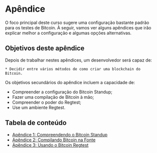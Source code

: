 # Apêndice

O foco principal deste curso sugere uma configuração bastante padrão para os testes de Bitcoin. À seguir, vamos ver alguns apêndices que irão explicar melhor a configuração e algumas opções alternativas.

## Objetivos deste apêndice

Depois de trabalhar nestes apêndices, um desenvolvedor será capaz de:

    * Decidir entre vários métodos de como criar uma blockchain do Bitcoin.
   
Os objetivos secundários do apêndice incluem a capacidade de:

   * Compreender a configuração do Bitcoin Standup;
   * Fazer uma compilação de Bitcoin à mão;
   * Compreender o poder do Regtest;
   * Use um ambiente Regtest.
   
## Tabela de conteúdo

   * [Apêndice 1: Compreendendo o Bitcoin Standup](A1_0_Understanding_Bitcoin_Standup.md)
   * [Apêndice 2: Compilando Bitcoin na Fonte](A2_0_Compiling_Bitcoin_from_Source.md)
   * [Apêndice 3: Usando o Bitcoin Regtest](A3_0_Using_Bitcoin_Regtest.md)